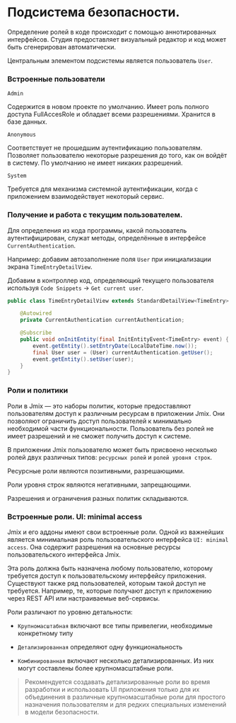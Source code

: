 # Подсистема безопасности.

Определение ролей в коде происходит с помощью аннотированных интерфейсов. Студия предоставляет визуальный редактор и код может быть сгенерирован автоматически.

Центральным элементом подсистемы является пользователь `User`.

### Встроенные пользователи

`Admin`

Содержится в новом проекте по умолчанию. Имеет роль полного доступа FullAccesRole и обладает всеми разрешениями. Хранится в базе данных.

`Anonymous`

Соответствует не прошедшим аутентификацию пользователям. Позволяет пользователю некоторые разрешения до того, как он войдёт в систему. По умолчанию не имеет никаких разрешений.

`System` 

Требуется для механизма системной аутентификации, когда с приложением взаимодействует некоторый сервис.

### Получение и работа с текущим пользователем.

Для определения из кода программы, какой пользователь аутентифицирован, служат методы, определённые в интерфейсе `CurrentAuthentication`.

Например: добавим автозаполнение поля `User` при инициализации экрана `TimeEntryDetailView`.

Добавим в контроллер код, определяющий текущего пользователя используя `Code Snippets` -> `Get current user`.

```java
public class TimeEntryDetailView extends StandardDetailView<TimeEntry> {

    @Autowired
    private CurrentAuthentication currentAuthentication;

    @Subscribe
    public void onInitEntity(final InitEntityEvent<TimeEntry> event) {
        event.getEntity().setEntryDate(LocalDateTime.now());
        final User user = (User) currentAuthentication.getUser();
        event.getEntity().setUser(user);
    }
}
```

### Роли и политики

Роли в Jmix — это наборы политик, которые предоставляют пользователям доступ к различным ресурсам в приложении Jmix. Они позволяют ограничить доступ пользователей к минимально необходимой части функциональности. Пользователь без ролей не имеет разрешений и не сможет получить доступ к системе.

В приложении Jmix пользователю может быть присвоено несколько ролей двух различных типов: `ресурсных ролей` и `ролей уровня строк`.

Ресурсные роли являются позитивными, разрешающими.

Роли уровня строк являются негативными, запрещающими.

Разрешения и ограничения разных политик складываются.

### Встроенные роли. UI: minimal access

Jmix и его аддоны имеют свои встроенные роли. Одной из важнейших является минимальная роль пользовательского интерфейса `UI: minimal access`. Она содержит разрешения на основные ресурсы пользовательского интерфейса Jmix.

Эта роль должна быть назначена любому пользователю, которому требуется доступ к пользовательскому интерфейсу приложения. Существуют также ряд пользователей, которым такой доступ не требуется. Например, те, которые получают доступ к приложению через REST API или настраиваемые веб-сервисы.

Роли различают по уровню детальности:

- `Крупномасштабная` включают все типы привелегии, необходимые конкретному типу 

- `Детализированная` определяют одну функциональность

- `Комбинированная` включают несколько детализированных. Из них могут составлены более крупномасштабные роли.

> Рекомендуется создавать детализированные роли во время разработки и использовать UI приложения только для их объединения в различные крупномасштабные роли для простого назначения пользователям и для редких специальных изменений в модели безопасности.